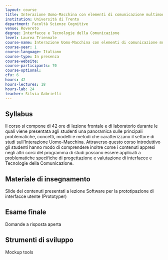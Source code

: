 ```yaml
---
layout: course
title: Interazione Uomo-Macchina con elementi di comunicazione multimodale
institution: Università di Trento
department: Facoltà Scienze Cognitive
venue: Rovereto
degree: Interfacce e Tecnologie della Comunicazione
level: Laurea Triennale
course-name: Interazione Uomo-Macchina con elementi di comunicazione multimodale
course-year: 1
course-language: Italiano
course-type: In presenza
course-website: 
course-participants: 70
course-optional: 
cfu: 6
hours: 42
hours-lectures: 18
hours-lab: 24
teacher: Silvia Gabrielli
---
```



## Syllabus 
Il corso si compone di 42 ore di lezione frontale e di laboratorio durante le quali viene presentata agli studenti una panoramica sulle principali problematiche, concetti, modelli e metodi che caratterizzano il settore di studi sull'Interazione Uomo-Macchina. Attraverso questo corso introduttivo gli studenti hanno modo di comprendere inoltre come i contenuti appresi negli altri corsi del programma di studi possono essere applicati a problematiche specifiche di progettazione e valutazione di interfacce e Tecnologie della Comunicazione.

## Materiale di insegnamento 
Slide dei contenuti presentati a lezione
Software per la prototipazione di interfacce utente (Prototyper)

## Esame finale 
Domande a risposta aperta

## Strumenti di sviluppo 
Mockup tools
